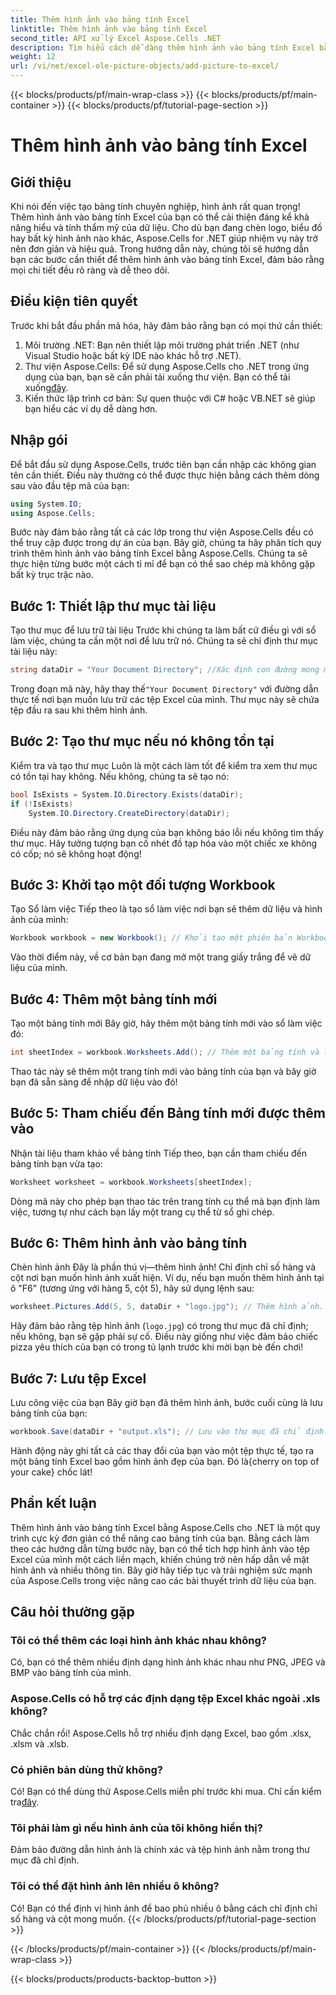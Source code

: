 ```yaml
---
title: Thêm hình ảnh vào bảng tính Excel
linktitle: Thêm hình ảnh vào bảng tính Excel
second_title: API xử lý Excel Aspose.Cells .NET
description: Tìm hiểu cách dễ dàng thêm hình ảnh vào bảng tính Excel bằng Aspose.Cells cho .NET trong hướng dẫn từng bước toàn diện này. Cải thiện bảng tính của bạn.
weight: 12
url: /vi/net/excel-ole-picture-objects/add-picture-to-excel/
---
```


{{< blocks/products/pf/main-wrap-class >}}
{{< blocks/products/pf/main-container >}}
{{< blocks/products/pf/tutorial-page-section >}}

# Thêm hình ảnh vào bảng tính Excel

## Giới thiệu
Khi nói đến việc tạo bảng tính chuyên nghiệp, hình ảnh rất quan trọng! Thêm hình ảnh vào bảng tính Excel của bạn có thể cải thiện đáng kể khả năng hiểu và tính thẩm mỹ của dữ liệu. Cho dù bạn đang chèn logo, biểu đồ hay bất kỳ hình ảnh nào khác, Aspose.Cells for .NET giúp nhiệm vụ này trở nên đơn giản và hiệu quả. Trong hướng dẫn này, chúng tôi sẽ hướng dẫn bạn các bước cần thiết để thêm hình ảnh vào bảng tính Excel, đảm bảo rằng mọi chi tiết đều rõ ràng và dễ theo dõi.
## Điều kiện tiên quyết
Trước khi bắt đầu phần mã hóa, hãy đảm bảo rằng bạn có mọi thứ cần thiết:
1. Môi trường .NET: Bạn nên thiết lập môi trường phát triển .NET (như Visual Studio hoặc bất kỳ IDE nào khác hỗ trợ .NET).
2.  Thư viện Aspose.Cells: Để sử dụng Aspose.Cells cho .NET trong ứng dụng của bạn, bạn sẽ cần phải tải xuống thư viện. Bạn có thể tải xuống[đây](https://releases.aspose.com/cells/net/).
3. Kiến thức lập trình cơ bản: Sự quen thuộc với C# hoặc VB.NET sẽ giúp bạn hiểu các ví dụ dễ dàng hơn.
## Nhập gói
Để bắt đầu sử dụng Aspose.Cells, trước tiên bạn cần nhập các không gian tên cần thiết. Điều này thường có thể được thực hiện bằng cách thêm dòng sau vào đầu tệp mã của bạn:
```csharp
using System.IO;
using Aspose.Cells;
```
Bước này đảm bảo rằng tất cả các lớp trong thư viện Aspose.Cells đều có thể truy cập được trong dự án của bạn.
Bây giờ, chúng ta hãy phân tích quy trình thêm hình ảnh vào bảng tính Excel bằng Aspose.Cells. Chúng ta sẽ thực hiện từng bước một cách tỉ mỉ để bạn có thể sao chép mà không gặp bất kỳ trục trặc nào.
## Bước 1: Thiết lập thư mục tài liệu
Tạo thư mục để lưu trữ tài liệu
Trước khi chúng ta làm bất cứ điều gì với sổ làm việc, chúng ta cần một nơi để lưu trữ nó. Chúng ta sẽ chỉ định thư mục tài liệu này:
```csharp
string dataDir = "Your Document Directory"; //Xác định con đường mong muốn của bạn.
```
 Trong đoạn mã này, hãy thay thế`"Your Document Directory"` với đường dẫn thực tế nơi bạn muốn lưu trữ các tệp Excel của mình. Thư mục này sẽ chứa tệp đầu ra sau khi thêm hình ảnh.
## Bước 2: Tạo thư mục nếu nó không tồn tại
Kiểm tra và tạo thư mục
Luôn là một cách làm tốt để kiểm tra xem thư mục có tồn tại hay không. Nếu không, chúng ta sẽ tạo nó:
```csharp
bool IsExists = System.IO.Directory.Exists(dataDir);
if (!IsExists)
    System.IO.Directory.CreateDirectory(dataDir);
```
Điều này đảm bảo rằng ứng dụng của bạn không báo lỗi nếu không tìm thấy thư mục. Hãy tưởng tượng bạn cố nhét đồ tạp hóa vào một chiếc xe không có cốp; nó sẽ không hoạt động!
## Bước 3: Khởi tạo một đối tượng Workbook
Tạo Sổ làm việc
Tiếp theo là tạo sổ làm việc nơi bạn sẽ thêm dữ liệu và hình ảnh của mình:
```csharp
Workbook workbook = new Workbook(); // Khởi tạo một phiên bản Workbook mới.
```
Vào thời điểm này, về cơ bản bạn đang mở một trang giấy trắng để vẽ dữ liệu của mình.
## Bước 4: Thêm một bảng tính mới
Tạo một bảng tính mới
Bây giờ, hãy thêm một bảng tính mới vào sổ làm việc đó:
```csharp
int sheetIndex = workbook.Worksheets.Add(); // Thêm một bảng tính và lấy chỉ mục của nó.
```
Thao tác này sẽ thêm một trang tính mới vào bảng tính của bạn và bây giờ bạn đã sẵn sàng để nhập dữ liệu vào đó!
## Bước 5: Tham chiếu đến Bảng tính mới được thêm vào
Nhận tài liệu tham khảo về bảng tính
Tiếp theo, bạn cần tham chiếu đến bảng tính bạn vừa tạo:
```csharp
Worksheet worksheet = workbook.Worksheets[sheetIndex];
```
Dòng mã này cho phép bạn thao tác trên trang tính cụ thể mà bạn định làm việc, tương tự như cách bạn lấy một trang cụ thể từ sổ ghi chép.
## Bước 6: Thêm hình ảnh vào bảng tính
Chèn hình ảnh
Đây là phần thú vị—thêm hình ảnh! Chỉ định chỉ số hàng và cột nơi bạn muốn hình ảnh xuất hiện. Ví dụ, nếu bạn muốn thêm hình ảnh tại ô "F6" (tương ứng với hàng 5, cột 5), hãy sử dụng lệnh sau:
```csharp
worksheet.Pictures.Add(5, 5, dataDir + "logo.jpg"); // Thêm hình ảnh.
```
Hãy đảm bảo rằng tệp hình ảnh (`logo.jpg`) có trong thư mục đã chỉ định; nếu không, bạn sẽ gặp phải sự cố. Điều này giống như việc đảm bảo chiếc pizza yêu thích của bạn có trong tủ lạnh trước khi mời bạn bè đến chơi!
## Bước 7: Lưu tệp Excel
Lưu công việc của bạn
Bây giờ bạn đã thêm hình ảnh, bước cuối cùng là lưu bảng tính của bạn:
```csharp
workbook.Save(dataDir + "output.xls"); // Lưu vào thư mục đã chỉ định.
```
 Hành động này ghi tất cả các thay đổi của bạn vào một tệp thực tế, tạo ra một bảng tính Excel bao gồm hình ảnh đẹp của bạn. Đó là{cherry on top of your cake} chốc lát!
## Phần kết luận
Thêm hình ảnh vào bảng tính Excel bằng Aspose.Cells cho .NET là một quy trình cực kỳ đơn giản có thể nâng cao bảng tính của bạn. Bằng cách làm theo các hướng dẫn từng bước này, bạn có thể tích hợp hình ảnh vào tệp Excel của mình một cách liền mạch, khiến chúng trở nên hấp dẫn về mặt hình ảnh và nhiều thông tin. Bây giờ hãy tiếp tục và trải nghiệm sức mạnh của Aspose.Cells trong việc nâng cao các bài thuyết trình dữ liệu của bạn.
## Câu hỏi thường gặp
### Tôi có thể thêm các loại hình ảnh khác nhau không?
Có, bạn có thể thêm nhiều định dạng hình ảnh khác nhau như PNG, JPEG và BMP vào bảng tính của mình.
### Aspose.Cells có hỗ trợ các định dạng tệp Excel khác ngoài .xls không?
Chắc chắn rồi! Aspose.Cells hỗ trợ nhiều định dạng Excel, bao gồm .xlsx, .xlsm và .xlsb.
### Có phiên bản dùng thử không?
Có! Bạn có thể dùng thử Aspose.Cells miễn phí trước khi mua. Chỉ cần kiểm tra[đây](https://releases.aspose.com/).
### Tôi phải làm gì nếu hình ảnh của tôi không hiển thị?
Đảm bảo đường dẫn hình ảnh là chính xác và tệp hình ảnh nằm trong thư mục đã chỉ định.
### Tôi có thể đặt hình ảnh lên nhiều ô không?
Có! Bạn có thể định vị hình ảnh để bao phủ nhiều ô bằng cách chỉ định chỉ số hàng và cột mong muốn.
{{< /blocks/products/pf/tutorial-page-section >}}

{{< /blocks/products/pf/main-container >}}
{{< /blocks/products/pf/main-wrap-class >}}

{{< blocks/products/products-backtop-button >}}
